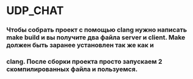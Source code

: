 # UDP_CHAT

### Чтобы собрать проект с помощью clang нужно написать make build и вы получите два файла server и client. Make должен быть заранее установлен так же как и 
### clang. После сборки проекта просто запускаем 2 скомпилированных файла и пользуемся.